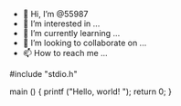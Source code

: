- 👋 Hi, I’m @55987
- 👀 I’m interested in ...
- 🌱 I’m currently learning ...
- 💞️ I’m looking to collaborate on ...
- 📫 How to reach me ...

<!---
55987/55987 is a ✨ special ✨ repository because its `README.md` (this file) appears on your GitHub profile.
You can click the Preview link to take a look at your changes.
--->

#include "stdio.h"

main ()
{
    printf ("Hello, world! ");
    return 0;
}
